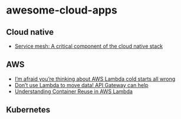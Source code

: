 # awesome-cloud-apps

## Cloud native

* [Service mesh: A critical component of the cloud native stack](https://www.cncf.io/blog/2017/04/26/service-mesh-critical-component-cloud-native-stack/)

## AWS

* [I’m afraid you’re thinking about AWS Lambda cold starts all wrong](https://theburningmonk.com/2018/01/im-afraid-youre-thinking-about-aws-lambda-cold-starts-all-wrong/)
* [Don’t use Lambda to move data! API Gateway can help](https://levelup.gitconnected.com/dont-use-lambda-to-move-data-api-gateway-can-help-fe899df239e6)
* [Understanding Container Reuse in AWS Lambda](https://aws.amazon.com/blogs/compute/container-reuse-in-lambda/)

## Kubernetes
